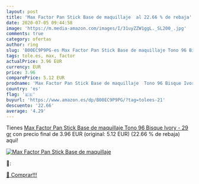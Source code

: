 ```yaml
---
layout: post
title: 'Max Factor Pan Stick Base de maquillaje  al 22.66 % de rebaja'
date: 2020-07-05 09:44:58
image: 'https://m.media-amazon.com/images/I/31uyZZW1ggL._SL200_.jpg'
comments: true
category: ofertas
author: ring
slug: 'B00EC9P9PG-es Max Factor Pan Stick Base de maquillaje Tono 96 Bisque...'
tags: tole.es, max, factor
actualPrice: 3.96 EUR
currency: EUR
price: 3.96
comparePrice: 5.12 EUR
prodname: 'Max Factor Pan Stick Base de maquillaje  Tono 96 Bisque Ivory - 29 gr'
country: 'es'
flag: '🇪🇸'
buyurl: 'https://www.amazon.es/dp/B00EC9P9PG/?tag=tolees-21'
descuento: '22.66'
average: '4.29'
---
```


Tienes [Max Factor Pan Stick Base de maquillaje  Tono 96 Bisque Ivory - 29 gr](https://www.amazon.es/dp/B00EC9P9PG/?tag=tolees-21) con precio final de  3.96 EUR (original: 5.12 EUR) (22.66 %  de rebaja) aqui!

[![Max Factor Pan Stick Base de maquillaje ](https://m.media-amazon.com/images/I/31uyZZW1ggL._SL200_.jpg)](https://www.amazon.es/dp/B00EC9P9PG/?tag=tolees-21)

🔎:


[🛒 Comprar!!!](https://www.amazon.es/dp/B00EC9P9PG/?tag=tolees-21)
